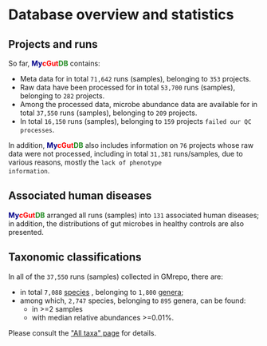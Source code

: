 # Database overview and statistics

## Projects and runs

So far, 
<b><span style="color:darkblue">My</span><span style="color:red">cGut</span><span style="color:forestgreen">DB</span></b> contains:

* Meta data for in total <code>71,642</code> runs (samples), belonging to <code>353</code> projects.
* Raw data have been processed for in total <code>53,700</code> runs (samples), belonging to <code>282</code> projects.
* Among the processed data, microbe abundance data are available for in total <code>37,550</code> runs (samples), belonging to <code>209</code> projects.
* In total <code>16,150</code> runs (samples), belonging to <code>159</code> projects <code>failed our QC processes</code>.

In addition, <b><span style="color:darkblue">My</span><span style="color:red">cGut</span><span style="color:forestgreen">DB</span></b>
 also includes information on <code>76</code> projects whose raw data were not processed, including in total <code>31,381</code> runs/samples, due to various reasons, mostly the <code>lack of phenotype information</code>.

## Associated human diseases

<b><span style="color:darkblue">My</span><span style="color:red">cGut</span><span style="color:forestgreen">DB</span></b>
 arranged all runs (samples) into <code>131</code> associated human diseases; in addition, the distributions of gut microbes
 in healthy controls are also presented.

## Taxonomic classifications

In all of the <code>37,550</code> runs (samples) collected in GMrepo, there are:

* in total <code>7,088</code> [species](https://gmrepo.humangut.info/taxon) , belonging to <code>1,800</code> [genera](https://gmrepo.humangut.info/taxon);
* among which, <code>2,747</code> species, belonging to <code>895</code> genera, can be found:
  * in >=2 samples
  * with median relative abundances >=0.01%.

Please consult the ["All taxa" page](https://gmrepo.humangut.info/taxon) for details.